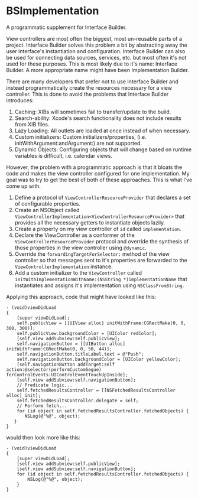 BSImplementation
================

A programmatic supplement for Interface Builder.

View controllers are most often the biggest, most un-reusable parts of a project. Interface Builder solves this problem a bit by abstracting away the user interface's instantiation and configuration. Interface Builder can also be used for connecting data sources, services, etc. but most often it's not used for these purposes. This is most likely due to it's name: Interface Builder. A more appropriate name might have been Implementation Builder. 

There are many developers that prefer not to use Interface Builder and instead programmatically create the resources necessary for a view controller. This is done to avoid the problems that Interface Builder introduces:

1. Caching: XIBs will sometimes fail to transfer/update to the build.
2. Search-ability: Xcode's search functionality does not include results from XIB files. 
3. Lazy Loading: All outlets are loaded at once instead of when necessary.
4. Custom initializers: Custom initializers/properties, (i.e. initWithArgument:andArgument:) are not supported.
5. Dynamic Objects: Configuring objects that will change based on runtime variables is difficult, i.e. calendar views.

However, the problem with a programmatic approach is that it bloats the code and makes the view controller configured for one implementation. My goal was to try to get the best of both of these approaches. This is what I've come up with.

1. Define a protocol of `ViewControllerResourceProvider` that declares a set of configurable properties.
2. Create an NSObject called `ViewControllerImplementation<ViewControllerResourceProvider>` that provides all the necessary getters to instantiate objects lazily.
3. Create a property on my view controller of `id` called `implementation`.
4. Declare the ViewController as a conformer of the `ViewControllerResourceProvider` protocol and override the synthesis of those properties in the view controller using `@dynamic`.
5. Override the `forwardingTargetForSelector:` method of the view controller so that messages sent to it's properties are forwarded to the `ViewControllerImplementation` instance.
6. Add a custom initializer to the `ViewController` called `initWithImplementationWithName:(NSString *)implementationName` that instantiates and assigns it's implementation using `NSClassFromString`.

Applying this approach, code that might have looked like this:
    
    - (void)viewDidLoad
    {
        [super viewDidLoad];
        self.publicView = [[UIView alloc] initWithFrame:CGRectMake(0, 0, 300, 300)];
        self.publicView.backgroundColor = [UIColor redColor];
        [self.view addSubview:self.publicView];
        self.navigationButton = [[UIButton alloc] initWithFrame:CGRectMake(0, 0, 50, 44)];
        self.navigationButton.titleLabel.text = @"Push";
        self.navigationButton.backgroundColor = [UIColor yellowColor];
        [self.navigationButton addTarget:self action:@selector(performCustomSegue) forControlEvents:UIControlEventTouchUpInside];
        [self.view addSubview:self.navigationButton];
        // Predicate logic...
        self.fetchedResultsController = [[NSFetchedResultsController alloc] init];
        self.fetchedResultsController.delegate = self;
        // Perform fetch...
        for (id object in self.fetchedResultsController.fetchedObjects) {
           NSLog(@"%@", object);
       }
    }
    
would then look more like this:

    - (void)viewDidLoad
    {
        [super viewDidLoad];
        [self.view addSubview:self.publicView];
        [self.view addSubview:self.navigationButton];
        for (id object in self.fetchedResultsController.fetchedObjects) {
            NSLog(@"%@", object);
        }
    }
